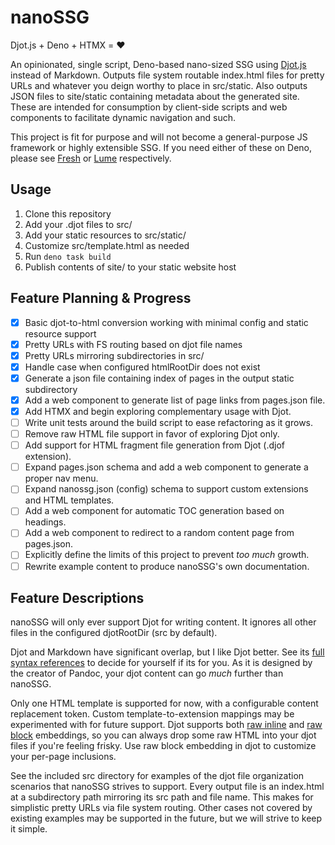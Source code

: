 # nanoSSG

Djot.js + Deno + HTMX = :heart:

An opinionated, single script, Deno-based nano-sized SSG using [Djot.js](https://github.com/jgm/djot.js) instead of Markdown.
Outputs file system routable index.html files for pretty URLs and whatever you deign worthy to place in src/static.
Also outputs JSON files to site/static containing metadata about the generated site.
These are intended for consumption by client-side scripts and web components to facilitate dynamic navigation and such.

This project is fit for purpose and will not become a general-purpose JS framework or highly extensible SSG.
If you need either of these on Deno, please see [Fresh](https://fresh.deno.dev) or [Lume](https://lume.land) respectively.

## Usage

1. Clone this repository
2. Add your .djot files to src/
3. Add your static resources to src/static/
4. Customize src/template.html as needed
5. Run `deno task build`
6. Publish contents of site/ to your static website host

## Feature Planning & Progress

- [x] Basic djot-to-html conversion working with minimal config and static resource support
- [x] Pretty URLs with FS routing based on djot file names
- [x] Pretty URLs mirroring subdirectories in src/
- [x] Handle case when configured htmlRootDir does not exist
- [x] Generate a json file containing index of pages in the output static subdirectory
- [x] Add a web component to generate list of page links from pages.json file.
- [x] Add HTMX and begin exploring complementary usage with Djot.
- [ ] Write unit tests around the build script to ease refactoring as it grows.
- [ ] Remove raw HTML file support in favor of exploring Djot only.
- [ ] Add support for HTML fragment file generation from Djot (.djof extension).
- [ ] Expand pages.json schema and add a web component to generate a proper nav menu.
- [ ] Expand nanossg.json (config) schema to support custom extensions and HTML templates.
- [ ] Add a web component for automatic TOC generation based on headings.
- [ ] Add a web component to redirect to a random content page from pages.json.
- [ ] Explicitly define the limits of this project to prevent _too much_ growth.
- [ ] Rewrite example content to produce nanoSSG's own documentation.

## Feature Descriptions

nanoSSG will only ever support Djot for writing content.
It ignores all other files in the configured djotRootDir (src by default).

Djot and Markdown have significant overlap, but I like Djot better.
See its [full syntax references](https://htmlpreview.github.io/?https://github.com/jgm/djot/blob/master/doc/syntax.html) to decide for yourself if its for you.
As it is designed by the creator of Pandoc, your djot content can go _much_ further than nanoSSG.

Only one HTML template is supported for now, with a configurable content replacement token.
Custom template-to-extension mappings may be experimented with for future support.
Djot supports both [raw inline](https://htmlpreview.github.io/?https://github.com/jgm/djot/blob/master/doc/syntax.html#raw-inline) and [raw block](https://htmlpreview.github.io/?https://github.com/jgm/djot/blob/master/doc/syntax.html#raw-block) embeddings, so you can always drop some raw HTML into your djot files if you're feeling frisky.
Use raw block embedding in djot to customize your per-page inclusions.

See the included src directory for examples of the djot file organization scenarios that nanoSSG strives to support.
Every output file is an index.html at a subdirectory path mirroring its src path and file name.
This makes for simplistic pretty URLs via file system routing.
Other cases not covered by existing examples may be supported in the future, but we will strive to keep it simple.
